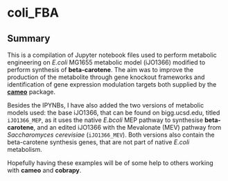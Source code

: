 # coli_FBA

## Summary
This is a compilation of Jupyter notebook files used to perform metabolic engineering on *E.coli* MG1655 metabolic model (iJO1366) modified to perform synthesis of **beta-carotene**. The aim was to improve the production of the metabolite through gene knockout frameworks and identification of gene expression modulation targets both supplied by the [**cameo**](https://github.com/biosustain/cameo) package.

Besides the IPYNBs, I have also added the two versions of metabolic models used: the base iJO1366, that can be found on bigg.ucsd.edu, titled `iJO1366_MEP`, as it uses the native *E.bcoli* MEP pathway to synthesise **beta-carotene**, and an edited iJO1366 with the Mevalonate (MEV) pathway from *Saccharomyces cerevisiae* (`iJO1366_MEV`). Both versions also contain the beta-carotene synthesis genes, that are not part of native *E.coli* metabolism.

Hopefully having these examples will be of some help to others working with **cameo** and **cobrapy**.
